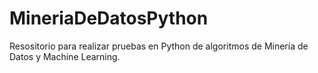 # MineriaDeDatosPython
Resositorio para realizar pruebas en Python de algoritmos de Minería de Datos y Machine Learning.
